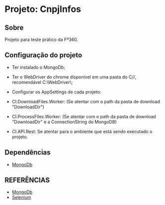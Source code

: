 # Projeto: CnpjInfos

## Sobre
Projeto para teste prático da Fº360.

## Configuração do projeto
- Ter instalado o MongoDb;
- Ter o WebDriver do chrome disponível em uma pasta do C//, recomendável C:\\WebDriver\\;
- Configurar os AppSettings de cada projeto:

- CI.DownloadFiles.Worker: (Se atentar com o path da pasta de download "DownloadDir")
- CI.ProcessFiles.Worker: (Se atentar com o path da pasta de download "DownloadDir" e a ConnectionString do MongoDB)
- CI.API.Rest: Se atentar para o ambiente que está sendo executado o projeto.

## Dependências
* [MongoDb](https://www.mongodb.com/)

## REFERÊNCIAS
- [MongoDb](https://www.mongodb.com/)
- [Selenium](https://www.selenium.dev/)
